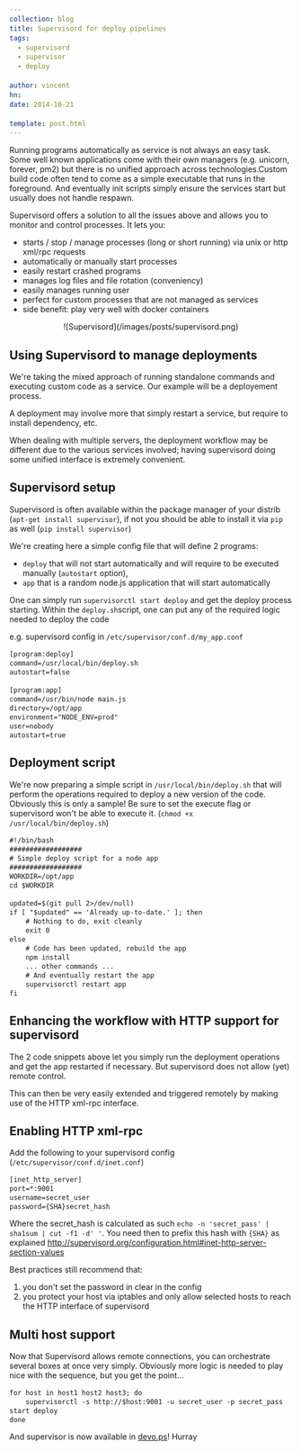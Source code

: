 ```yaml
---
collection: blog
title: Supervisord for deploy pipelines
tags:
  - supervisord
  - supervisor
  - deploy

author: vincent
hn:
date: 2014-10-21

template: post.html
---
```


Running programs automatically as service is not always an easy task. Some well known applications come with their own managers (e.g. unicorn, forever, pm2) but there is no unified approach across technologies.Custom build code often tend to come as a simple executable that runs in the foreground. And eventually init scripts simply ensure the services start but usually does not handle respawn.

Supervisord offers a solution to all the issues above and allows you to monitor and control processes. It lets you:

- starts / stop / manage processes (long or short running) via unix or http xml/rpc requests
- automatically or manually start processes
- easily restart crashed programs
- manages log files and file rotation (conveniency)
- easily manages running user
- perfect for custom processes that are not managed as services
- side benefit: play very well with docker containers

<p align='center'>![Supervisord](/images/posts/supervisord.png)</p>

## Using Supervisord to manage deployments

We're taking the mixed approach of running standalone commands and executing custom code as a service. Our example will be a deployement process.

A deployment may involve more that simply restart a service, but require to install dependency, etc.

When dealing with multiple servers, the deployment workflow may be different due to the various services involved; having supervisord doing some unified interface is extremely convenient.

## Supervisord setup

Supervisord is often available within the package manager of your distrib (`apt-get install supervisor`), if not you should be able to install it via `pip` as well (`pip install supervisor`)

We're creating here a simple config file that will define 2 programs:
- `deploy` that will not start automatically and will require to be executed manually (`autostart` option), 
- `app` that is a random node.js application that will start automatically 

One can simply run `supervisorctl start deploy` and get the deploy process starting. Within the `deploy.sh`script, one can put any of the required logic needed to deploy the code

e.g. supervisord config in `/etc/supervisor/conf.d/my_app.conf`

    [program:deploy]
    command=/usr/local/bin/deploy.sh
    autostart=false
    
    [program:app]
    command=/usr/bin/node main.js
    directory=/opt/app
    environment="NODE_ENV=prod"
    user=nobody
    autostart=true

## Deployment script

We're now preparing a simple script in `/usr/local/bin/deploy.sh` that will perform the operations required to deploy a new version of the code. Obviously this is only a sample! Be sure to set the execute flag or supervisord won't be able to execute it. (`chmod +x /usr/local/bin/deploy.sh`)

    #!/bin/bash
    ##################
    # Simple deploy script for a node app
    ##################
    WORKDIR=/opt/app
    cd $WORKDIR
    
    updated=$(git pull 2>/dev/null)
    if [ "$updated" == 'Already up-to-date.' ]; then
        # Nothing to do, exit cleanly
        exit 0
    else
        # Code has been updated, rebuild the app
        npm install
        ... other commands ...
        # And eventually restart the app
        supervisorctl restart app
    fi

## Enhancing the workflow with HTTP support for supervisord

The 2 code snippets above let you simply run the deployment operations and get the app restarted if necessary. But supervisord does not allow (yet) remote control.

This can then be very easily extended and triggered remotely by making use of the HTTP xml-rpc interface.

## Enabling HTTP xml-rpc

Add the following to your supervisord config (`/etc/supervisor/conf.d/inet.conf`)

    [inet_http_server]
    port=*:9001
    username=secret_user
    password={SHA}secret_hash

Where the secret_hash is calculated as such `echo -n 'secret_pass' | sha1sum | cut -f1 -d' '`. You need then to prefix this hash with `{SHA}` as explained http://supervisord.org/configuration.html#inet-http-server-section-values

Best practices still recommend that:

1. you don't set the password in clear in the config
2. you protect your host via iptables and only allow selected hosts to reach the HTTP interface of supervisord

## Multi host support

Now that Supervisord allows remote connections, you can orchestrate several boxes at once very simply. Obviously more logic is needed to play nice with the sequence, but you get the point...

    for host in host1 host2 host3; do
        supervisorctl -s http://$host:9001 -u secret_user -p secret_pass start deploy
    done
    
And supervisor is now available in [devo.ps](http://devo.ps)! Hurray
